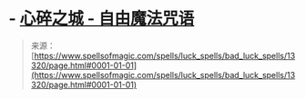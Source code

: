 <!--yml

分类：未分类

日期：2024-06-12 18:51:44

-->

# -   [心碎之城 - 自由魔法咒语](https://www.spellsofmagic.com/spells/luck_spells/bad_luck_spells/13320/page.html#0001-01-01)

> 来源：[https://www.spellsofmagic.com/spells/luck_spells/bad_luck_spells/13320/page.html#0001-01-01](https://www.spellsofmagic.com/spells/luck_spells/bad_luck_spells/13320/page.html#0001-01-01)
